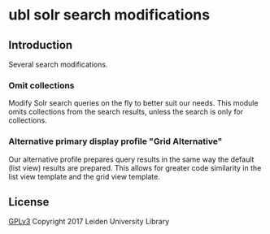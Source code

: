# ubl solr search modifications

## Introduction
Several search modifications.


### Omit collections
Modify Solr search queries on the fly to better suit our needs. This module omits collections from the search results, unless the search is only for collections.

### Alternative primary display profile "Grid Alternative"
Our alternative profile prepares query results in the same way the default (list view) results are prepared. This allows for greater code similarity in the list view template and the grid view template.

## License

[GPLv3](LICENSE.txt)
Copyright 2017 Leiden University Library
